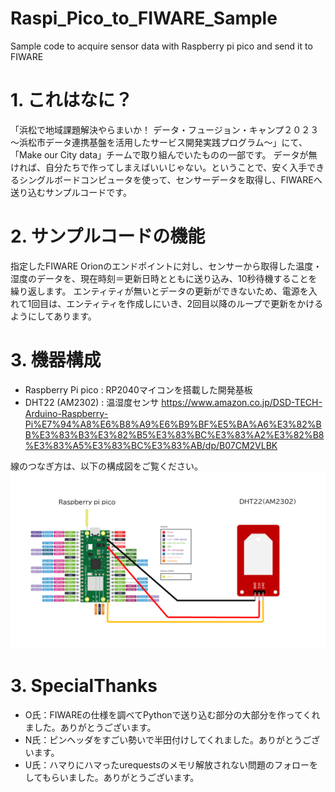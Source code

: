 # Raspi_Pico_to_FIWARE_Sample
 Sample code to acquire sensor data with Raspberry pi pico and send it to FIWARE

# 1. これはなに？
「浜松で地域課題解決やらまいか！ データ・フュージョン・キャンプ２０２３ ～浜松市データ連携基盤を活用したサービス開発実践プログラム～」にて、「Make our City data」チームで取り組んでいたものの一部です。
データが無ければ、自分たちで作ってしまえばいいじゃない。ということで、安く入手できるシングルボードコンピュータを使って、センサーデータを取得し、FIWAREへ送り込むサンプルコードです。

# 2. サンプルコードの機能
指定したFIWARE Orionのエンドポイントに対し、センサーから取得した温度・湿度のデータを、現在時刻＝更新日時とともに送り込み、10秒待機することを繰り返します。
エンティティが無いとデータの更新ができないため、電源を入れて1回目は、エンティティを作成しにいき、2回目以降のループで更新をかけるようにしてあります。

# 3. 機器構成
- Raspberry Pi pico : RP2040マイコンを搭載した開発基板
- DHT22 (AM2302) : 温湿度センサ
  https://www.amazon.co.jp/DSD-TECH-Arduino-Raspberry-Pi%E7%94%A8%E6%B8%A9%E6%B9%BF%E5%BA%A6%E3%82%BB%E3%83%B3%E3%82%B5%E3%83%BC%E3%83%A2%E3%82%B8%E3%83%A5%E3%83%BC%E3%83%AB/dp/B07CM2VLBK

線のつなぎ方は、以下の構成図をご覧ください。
![構成図](/構成図.png)

# 3. SpecialThanks
- O氏：FIWAREの仕様を調べてPythonで送り込む部分の大部分を作ってくれました。ありがとうございます。
- N氏：ピンヘッダをすごい勢いで半田付けしてくれました。ありがとうございます。
- U氏：ハマりにハマったurequestsのメモリ解放されない問題のフォローをしてもらいました。ありがとうございます。

